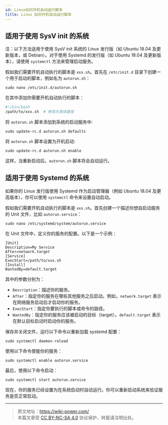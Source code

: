 ```yaml
---
id: Linux如何开机自动运行脚本
title: Linux 如何开机自动运行脚本
---
```


## 适用于使用 SysV init 的系统

注：以下方法适用于使用 SysV init 系统的 Linux 发行版（如 Ubuntu 18.04 及更新版本，或 Debian）。对于使用 Systemd 的发行版（如 Ubuntu 18.04 及更新版本），请使用 `systemctl` 方法来管理启动服务。

假如我们需要开机自动执行的脚本是 `xxx.sh`。首先在 `/etc/init.d` 目录下创建一个用于启动的脚本，例如名为 `autorun.sh`：

```shell
sudo nano /etc/init.d/autorun.sh
```

在其中添加你需要开机自动执行的脚本：

```bash title="autorun.sh"
#!/bin/bash
/path/to/xxx.sh  # 修改为具体路径
```

将 `autorun.sh` 脚本添加到系统的启动服务中:

```shell
sudo update-rc.d autorun.sh defaults
```

将 `autorun.sh` 脚本设置为开机启动:

```shell
sudo update-rc.d autorun.sh enable
```

这样，当重新启动后，`autorun.sh` 脚本将会自动运行。

## 适用于使用 Systemd 的系统

如果你的 Linux 发行版使用 Systemd 作为启动管理器（例如 Ubuntu 18.04 及更高版本），你可以使用 `systemctl` 命令来设置自动启动。

假如我们需要开机自动执行的脚本是 `xxx.sh`。首先创建一个描述你想自启动服务的 Unit 文件，比如 `autorun.service`：

```shell
sudo nano /etc/systemd/system/autorun.service
```

在 Unit 文件中，定义你的服务的配置。以下是一个示例：

```service title="autorun.service"
[Unit]
Description=My Service
After=network.target
[Service]
ExecStart=/path/to/xxx.sh
[Install]
WantedBy=default.target
```

其中的参数分别为：

- `Description`：描述你的服务。
- `After`：指定你的服务在哪些其他服务之后启动。例如，`network.target` 表示在网络服务启动后才启动你的服务。
- `ExecStart`：指定你要执行的脚本或命令的路径。
- `WantedBy`：指定你的服务应该被启动的目标（target）。`default.target` 表示在默认目标启动时启动你的服务。

保存并关闭文件，运行以下命令以重新加载 systemd 配置：

```shell
sudo systemctl daemon-reload
```

使用以下命令使能你的服务：

```shell
sudo systemctl enable autorun.service
```

最后，使用以下命令启动：

```shell
sudo systemctl start autorun.service
```

现在，你的服务已经设置为在系统启动时自动运行。你可以重新启动系统来验证服务是否正常启动。


---

> 原文地址：<https://wiki-power.com/>  
> 本篇文章受 [CC BY-NC-SA 4.0](https://creativecommons.org/licenses/by/4.0/deed.zh) 协议保护，转载请注明出处。

